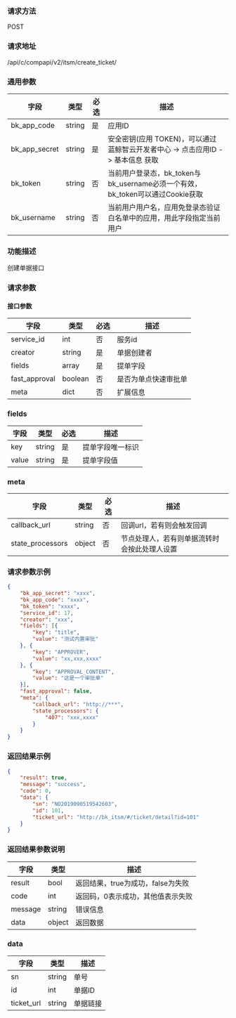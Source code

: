 
### 请求方法

POST


### 请求地址

/api/c/compapi/v2/itsm/create_ticket/


### 通用参数

| 字段 | 类型 | 必选 |  描述 |
|-----------|------------|--------|------------|
| bk_app_code  |  string    | 是 | 应用ID     |
| bk_app_secret|  string    | 是 | 安全密钥(应用 TOKEN)，可以通过 蓝鲸智云开发者中心 -> 点击应用ID -> 基本信息 获取 |
| bk_token     |  string    | 否 | 当前用户登录态，bk_token与bk_username必须一个有效，bk_token可以通过Cookie获取 |
| bk_username  |  string    | 否 | 当前用户用户名，应用免登录态验证白名单中的应用，用此字段指定当前用户 |


### 功能描述

创建单据接口

### 请求参数



#### 接口参数

| 字段        | 类型     | 必选  | 描述                         |
| --------- | ------ | --- | -------------------------- |
| service_id      | int    | 否   | 服务id |
| creator      | string    | 是   | 单据创建者 |
| fields      | array    | 是   | 提单字段 |
| fast_approval| boolean    | 否   | 是否为单点快速审批单 |
| meta| dict    | 否   | 扩展信息 |

### fields

| 字段                     | 类型    | 必选 | 描述       |
| ---------------------- | ------ | -------- |------|
| key     | string |是| 提单字段唯一标识|
| value | string |是   |  提单字段值|

### meta

| 字段                     | 类型    | 必选 | 描述       |
| ---------------------- | ------ | -------- |------|
| callback_url     | string |否| 回调url，若有则会触发回调|
| state_processors | object |否   |  节点处理人，若有则单据流转时会按此处理人设置|


### 请求参数示例

```json
{
	"bk_app_secret": "xxxx",
	"bk_app_code": "xxxx",
	"bk_token": "xxxx",
	"service_id": 17,
	"creator": "xxx",
	"fields": [{
		"key": "title",
		"value": "测试内置审批"
	}, {
		"key": "APPROVER",
		"value": "xx,xxx,xxxx"
	}, {
		"key": "APPROVAL_CONTENT",
		"value": "这是一个审批单"
	}],
	"fast_approval": false,
	"meta": {
		"callback_url": "http://***",
		"state_processors": {
			"407": "xxx,xxxx"
		}
	}
}  
```

### 返回结果示例

```json
{
	"result": true,
	"message": "success",
	"code": 0,
	"data": {
		"sn": "NO2019090519542603",
		"id": 101,
		"ticket_url": "http://bk_itsm/#/ticket/detail?id=101"
	}
}

```

### 返回结果参数说明

| 字段      | 类型        | 描述                      |
| ------- | --------- | ----------------------- |
| result  | bool      | 返回结果，true为成功，false为失败   |
| code    | int       | 返回码，0表示成功，其他值表示失败       |
| message | string    | 错误信息                    |
| data    | object | 返回数据 |

### data

| 字段                     | 类型     | 描述       |
| ---------------------- | ------ | -------- |
| sn                     | string | 单号     |
| id                     | int | 单据ID     |
| ticket_url                     | string | 单据链接     |